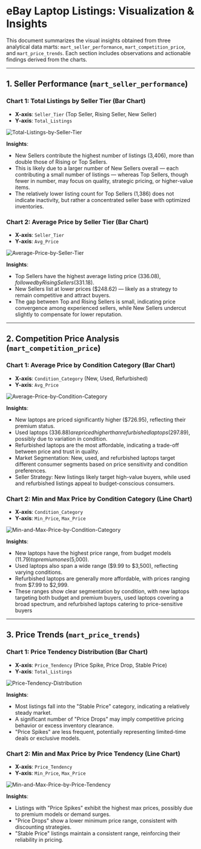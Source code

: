 # eBay Laptop Listings: Visualization & Insights

This document summarizes the visual insights obtained from three analytical data marts: `mart_seller_performance`, `mart_competition_price`, and `mart_price_trends`. Each section includes observations and actionable findings derived from the charts.

---

## 1. Seller Performance (`mart_seller_performance`)

### **Chart 1: Total Listings by Seller Tier (Bar Chart)**
- **X-axis**: `Seller_Tier` (Top Seller, Rising Seller, New Seller)  
- **Y-axis**: `Total_Listings`

![Total-Listings-by-Seller-Tier](https://github.com/user-attachments/assets/13622800-3c57-401c-aa01-3bb529fa4604)

**Insights**:
- New Sellers contribute the highest number of listings (3,406), more than double those of Rising or Top Sellers.
- This is likely due to a larger number of New Sellers overall — each contributing a small number of listings — whereas Top Sellers, though fewer in number, may focus on quality, strategic pricing, or higher-value items.
- The relatively lower listing count for Top Sellers (1,386) does not indicate inactivity, but rather a concentrated seller base with optimized inventories.

### **Chart 2: Average Price by Seller Tier (Bar Chart)**
- **X-axis**: `Seller_Tier`  
- **Y-axis**: `Avg_Price`

![Average-Price-by-Seller-Tier](https://private-user-images.githubusercontent.com/201462828/430766416-bf1d7312-d31b-4f12-93e4-1c3bf1b25955.png?jwt=eyJhbGciOiJIUzI1NiIsInR5cCI6IkpXVCJ9.eyJpc3MiOiJnaXRodWIuY29tIiwiYXVkIjoicmF3LmdpdGh1YnVzZXJjb250ZW50LmNvbSIsImtleSI6ImtleTUiLCJleHAiOjE3NDM5OTMyNTksIm5iZiI6MTc0Mzk5Mjk1OSwicGF0aCI6Ii8yMDE0NjI4MjgvNDMwNzY2NDE2LWJmMWQ3MzEyLWQzMWItNGYxMi05M2U0LTFjM2JmMWIyNTk1NS5wbmc_WC1BbXotQWxnb3JpdGhtPUFXUzQtSE1BQy1TSEEyNTYmWC1BbXotQ3JlZGVudGlhbD1BS0lBVkNPRFlMU0E1M1BRSzRaQSUyRjIwMjUwNDA3JTJGdXMtZWFzdC0xJTJGczMlMkZhd3M0X3JlcXVlc3QmWC1BbXotRGF0ZT0yMDI1MDQwN1QwMjI5MTlaJlgtQW16LUV4cGlyZXM9MzAwJlgtQW16LVNpZ25hdHVyZT01YjUyYzdjOGIxMjAxZWU1OWUzOGI3YzMxMmE3ODBkYmM3ZTkyMzE5Y2Y5YTBiNGE3ZTU1Y2Q3OTljNjMzYzFiJlgtQW16LVNpZ25lZEhlYWRlcnM9aG9zdCJ9.f2SGxDp0rBn7SccQkAfmrtPFl-LSQ6TLldr5-HBUfo0)

**Insights**:
- Top Sellers have the highest average listing price ($336.08), followed by Rising Sellers ($331.18).
- New Sellers list at lower prices ($248.62) — likely as a strategy to remain competitive and attract buyers.
- The gap between Top and Rising Sellers is small, indicating price convergence among experienced sellers, while New Sellers undercut slightly to compensate for lower reputation.

---

## 2. Competition Price Analysis (`mart_competition_price`)

### **Chart 1: Average Price by Condition Category (Bar Chart)**
- **X-axis**: `Condition_Category` (New, Used, Refurbished)  
- **Y-axis**: `Avg_Price`

![Average-Price-by-Condition-Category](https://private-user-images.githubusercontent.com/201462828/430766515-e24f3c70-3d1d-425d-abb8-d6b1d5d50e55.png?jwt=eyJhbGciOiJIUzI1NiIsInR5cCI6IkpXVCJ9.eyJpc3MiOiJnaXRodWIuY29tIiwiYXVkIjoicmF3LmdpdGh1YnVzZXJjb250ZW50LmNvbSIsImtleSI6ImtleTUiLCJleHAiOjE3NDM5OTMzMjEsIm5iZiI6MTc0Mzk5MzAyMSwicGF0aCI6Ii8yMDE0NjI4MjgvNDMwNzY2NTE1LWUyNGYzYzcwLTNkMWQtNDI1ZC1hYmI4LWQ2YjFkNWQ1MGU1NS5wbmc_WC1BbXotQWxnb3JpdGhtPUFXUzQtSE1BQy1TSEEyNTYmWC1BbXotQ3JlZGVudGlhbD1BS0lBVkNPRFlMU0E1M1BRSzRaQSUyRjIwMjUwNDA3JTJGdXMtZWFzdC0xJTJGczMlMkZhd3M0X3JlcXVlc3QmWC1BbXotRGF0ZT0yMDI1MDQwN1QwMjMwMjFaJlgtQW16LUV4cGlyZXM9MzAwJlgtQW16LVNpZ25hdHVyZT01MTI0ZGRjNGY4YmQzOTI1NzkxYjYwNDViN2VjYjkwOTRkMjc5MzJmOWU0NTE5Y2EyY2E5MzEwMWIyYWVmMmIxJlgtQW16LVNpZ25lZEhlYWRlcnM9aG9zdCJ9.z-QA83LXxVacIaozpQWFici-pHbOPrkVjswg-1UFYLI)

**Insights**:

- New laptops are priced significantly higher ($726.95), reflecting their premium status.
- Used laptops ($336.88) are priced higher than refurbished laptops ($297.89), possibly due to variation in condition.
- Refurbished laptops are the most affordable, indicating a trade-off between price and trust in quality.
- Market Segmentation: New, used, and refurbished laptops target different consumer segments based on price sensitivity and condition preferences.
- Seller Strategy: New listings likely target high-value buyers, while used and refurbished listings appeal to budget-conscious consumers.

### **Chart 2: Min and Max Price by Condition Category (Line Chart)**
- **X-axis**: `Condition_Category`  
- **Y-axis**: `Min_Price`, `Max_Price`

![Min-and-Max-Price-by-Condition-Category](https://private-user-images.githubusercontent.com/201462828/430766612-7cffd267-583c-4a58-b83c-bd6ab2a98f8b.png?jwt=eyJhbGciOiJIUzI1NiIsInR5cCI6IkpXVCJ9.eyJpc3MiOiJnaXRodWIuY29tIiwiYXVkIjoicmF3LmdpdGh1YnVzZXJjb250ZW50LmNvbSIsImtleSI6ImtleTUiLCJleHAiOjE3NDM5OTMzNTMsIm5iZiI6MTc0Mzk5MzA1MywicGF0aCI6Ii8yMDE0NjI4MjgvNDMwNzY2NjEyLTdjZmZkMjY3LTU4M2MtNGE1OC1iODNjLWJkNmFiMmE5OGY4Yi5wbmc_WC1BbXotQWxnb3JpdGhtPUFXUzQtSE1BQy1TSEEyNTYmWC1BbXotQ3JlZGVudGlhbD1BS0lBVkNPRFlMU0E1M1BRSzRaQSUyRjIwMjUwNDA3JTJGdXMtZWFzdC0xJTJGczMlMkZhd3M0X3JlcXVlc3QmWC1BbXotRGF0ZT0yMDI1MDQwN1QwMjMwNTNaJlgtQW16LUV4cGlyZXM9MzAwJlgtQW16LVNpZ25hdHVyZT02MzhiNTc0ZDE0NGNmYjFhM2MyNGIzYzliNjJhMDNhMjI3MTY5NTM0N2ExMzVlMDc3YjQ4NDU3ZWEwODg2YzVmJlgtQW16LVNpZ25lZEhlYWRlcnM9aG9zdCJ9.NSEIAZnOJumtfyYYIqw7HldzhQnHOwlomGs74dl1CPI)

**Insights**:
- New laptops have the highest price range, from budget models ($11.79) to premium ones ($5,000).
- Used laptops also span a wide range ($9.99 to $3,500), reflecting varying conditions.
- Refurbished laptops are generally more affordable, with prices ranging from $7.99 to $2,999.
- These ranges show clear segmentation by condition, with new laptops targeting both budget and premium buyers, used laptops covering a broad spectrum, and refurbished laptops catering to price-sensitive buyers

---

## 3. Price Trends (`mart_price_trends`)

### **Chart 1: Price Tendency Distribution (Bar Chart)**
- **X-axis**: `Price_Tendency` (Price Spike, Price Drop, Stable Price)  
- **Y-axis**: `Total_Listings`

![Price-Tendency-Distribution](https://private-user-images.githubusercontent.com/201462828/430766673-61d69386-08c7-4b5a-91b5-40dfcc05b86a.png?jwt=eyJhbGciOiJIUzI1NiIsInR5cCI6IkpXVCJ9.eyJpc3MiOiJnaXRodWIuY29tIiwiYXVkIjoicmF3LmdpdGh1YnVzZXJjb250ZW50LmNvbSIsImtleSI6ImtleTUiLCJleHAiOjE3NDM5OTM0NTYsIm5iZiI6MTc0Mzk5MzE1NiwicGF0aCI6Ii8yMDE0NjI4MjgvNDMwNzY2NjczLTYxZDY5Mzg2LTA4YzctNGI1YS05MWI1LTQwZGZjYzA1Yjg2YS5wbmc_WC1BbXotQWxnb3JpdGhtPUFXUzQtSE1BQy1TSEEyNTYmWC1BbXotQ3JlZGVudGlhbD1BS0lBVkNPRFlMU0E1M1BRSzRaQSUyRjIwMjUwNDA3JTJGdXMtZWFzdC0xJTJGczMlMkZhd3M0X3JlcXVlc3QmWC1BbXotRGF0ZT0yMDI1MDQwN1QwMjMyMzZaJlgtQW16LUV4cGlyZXM9MzAwJlgtQW16LVNpZ25hdHVyZT1mNWNmOGVhZTYzYzU1YWQ3MTY4N2IxZDg1YTRjMjlhYmJjY2M5Y2Q2NDA5MGJmNTcyNTBiY2YxYTliZWMyNjViJlgtQW16LVNpZ25lZEhlYWRlcnM9aG9zdCJ9.nLaQ1Y_HgbN9gq10fBFavpWMH9gGJRGXBRGEoMk6z74)

**Insights**:
- Most listings fall into the "Stable Price" category, indicating a relatively steady market.
- A significant number of "Price Drops" may imply competitive pricing behavior or excess inventory clearance.
- "Price Spikes" are less frequent, potentially representing limited-time deals or exclusive models.

### **Chart 2: Min and Max Price by Price Tendency (Line Chart)**
- **X-axis**: `Price_Tendency`  
- **Y-axis**: `Min_Price`, `Max_Price`

![Min-and-Max-Price-by-Price-Tendency](https://private-user-images.githubusercontent.com/201462828/430766737-ad78bd79-b10b-41f2-9d17-895d6532c300.png?jwt=eyJhbGciOiJIUzI1NiIsInR5cCI6IkpXVCJ9.eyJpc3MiOiJnaXRodWIuY29tIiwiYXVkIjoicmF3LmdpdGh1YnVzZXJjb250ZW50LmNvbSIsImtleSI6ImtleTUiLCJleHAiOjE3NDM5OTM1MzEsIm5iZiI6MTc0Mzk5MzIzMSwicGF0aCI6Ii8yMDE0NjI4MjgvNDMwNzY2NzM3LWFkNzhiZDc5LWIxMGItNDFmMi05ZDE3LTg5NWQ2NTMyYzMwMC5wbmc_WC1BbXotQWxnb3JpdGhtPUFXUzQtSE1BQy1TSEEyNTYmWC1BbXotQ3JlZGVudGlhbD1BS0lBVkNPRFlMU0E1M1BRSzRaQSUyRjIwMjUwNDA3JTJGdXMtZWFzdC0xJTJGczMlMkZhd3M0X3JlcXVlc3QmWC1BbXotRGF0ZT0yMDI1MDQwN1QwMjMzNTFaJlgtQW16LUV4cGlyZXM9MzAwJlgtQW16LVNpZ25hdHVyZT1hYmYyMDk0NmU5ZGFiYTkyN2Q0NzkyZmU4OGJmOWU2N2FiMWUxZjFjYjFjMzM4OTBlNWRlMjEwODZjYzdkMGQyJlgtQW16LVNpZ25lZEhlYWRlcnM9aG9zdCJ9.NTRacvgvWysjJCbPnj3uYNez2hdfWhapkRLIwzr_g1Y)

**Insights**:
- Listings with "Price Spikes" exhibit the highest max prices, possibly due to premium models or demand surges.
- "Price Drops" show a lower minimum price range, consistent with discounting strategies.
- "Stable Price" listings maintain a consistent range, reinforcing their reliability in pricing.
